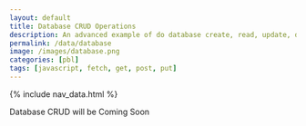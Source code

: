```yaml
---
layout: default
title: Database CRUD Operations
description: An advanced example of do database create, read, update, delete operations working asynchronously between JavaScript and a Java backend Database.  This requires a set of Java RESTful API services for Get, Put, Delete, and Update.
permalink: /data/database
image: /images/database.png
categories: [pbl]
tags: [javascript, fetch, get, post, put]
---
```


{% include nav_data.html %}

<p>Database CRUD will be Coming Soon</p>
